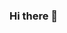 ### Hi there 👋

<!--
**letourneaum/letourneaum** is a ✨ _special_ ✨ repository because its `README.md` (this file) appears on your GitHub profile.

### Hello and welcome to my GitHub profile! 
### I am a data enthusiast, specialized in statistical data analysis and statistical programming with R and Python.


### During my studies, I had the chance to work at Phar-Excel and now work at La Longue Vue near Nantes, 

### I love finding creative solutions to complex problems, saving time by automating the most repetitive and complex tasks. 
### I am therefore passionate, rigorous and I know how to show adaptability and autonomy.

- 🔭 I’m currently working on data management and statistical programming especially in the creation of applications in R Shiny.
- 🌱 I’m currently learning a lot in Big Data and AI
- 📫 How to reach me: mael.letourneau@gmail.com
